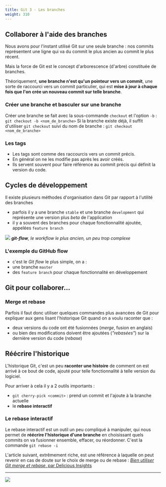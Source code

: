```yaml
---
title: Git 3 - Les branches
weight: 310
---
```


## Collaborer à l'aide des branches

Nous avons pour l'instant utilisé Git sur une seule branche : nos commits représentent une ligne qui va du commit le plus ancien au commit le plus récent.

Mais la force de Git est le concept d'arborescence (d'arbre) constituée de branches.

Théoriquement, **une branche n'est qu'un pointeur vers un commit**, une sorte de raccourci vers un commit particulier, qui est **mise à jour à chaque fois que l'on crée un nouveau commit sur telle branche**.

### Créer une branche et basculer sur une branche

Créer une branche se fait avec la sous-commande `checkout` et l'option `-b` :
`git checkout -b <nom_de_branche>`
Si la branche existe déjà, il suffit d'utiliser `git checkout` suivi du nom de branche :
`git checkout <nom_de_branche>`

<!-- FIXME: dire comment on delete une branche locale/distante -->
<!-- ### Supprimer une branche distante
**Attention ! C'est dangereux !** -->

### Les tags

- Les tags sont comme des raccourcis vers un commit précis.
- En général on ne les modifie pas après les avoir créés.
- Ils servent souvent pour faire référence au commit précis qui définit la version du code.

## Cycles de développement

Il existe plusieurs méthodes d'organisation dans Git par rapport à l'utilité des branches

- parfois il y a une branche `stable` et une branche `development` qui représente une version plus _beta_ de l'application
- il y a souvent des branches pour chaque fonctionnalité ajoutée, appelées `feature branch`

![](../../images/git_branches_2.png)
_**git-flow**, le workflow le plus ancien, un peu trop complexe_

### L'exemple du GitHub flow

- c'est le _Git flow_ le plus simple, on a :
- une branche `master`
- des `feature branch` pour chaque fonctionnalité en développement

## Git pour collaborer...

### Merge et rebase

Parfois il faut donc utiliser quelques commandes plus avancées de Git pour expliquer aux gens lisant l'historique Git quand on a voulu raconter que :

- deux versions du code ont été fusionnées (_merge_, fusion en anglais)
- ou bien des modifications doivent être ajoutées (_"rebasées"_) sur la dernière version du code (_rebase_)

## Réécrire l'historique

L'historique Git, c'est un peu **raconter une histoire** de comment on est arrivé à ce bout de code, ajouté pour telle fonctionnalité à telle version du logiciel.

Pour arriver à cela il y a 2 outils importants :

- `git cherry-pick <commit>` : prend un commit et l'ajoute à la branche actuelle
- le **rebase interactif**

### Le rebase interactif

Le rebase interactif est un outil un peu compliqué à manipuler, qui nous permet de **réécrire l'historique d'une branche** en choisissant quels commits on va fusionner ensemble, effacer, ou réordonner. C'est la commande `git rebase -i`

L'article suivant, extrêmement riche, est une référence à laquelle on peut revenir en cas de doute sur le choix de merge ou de rebase :
[_Bien utiliser Git merge et rebase_, par Delicious Insights](https://delicious-insights.com/fr/articles/bien-utiliser-git-merge-et-rebase/)

---

![](../../images/git/git-cheat-sheet.jpg)
